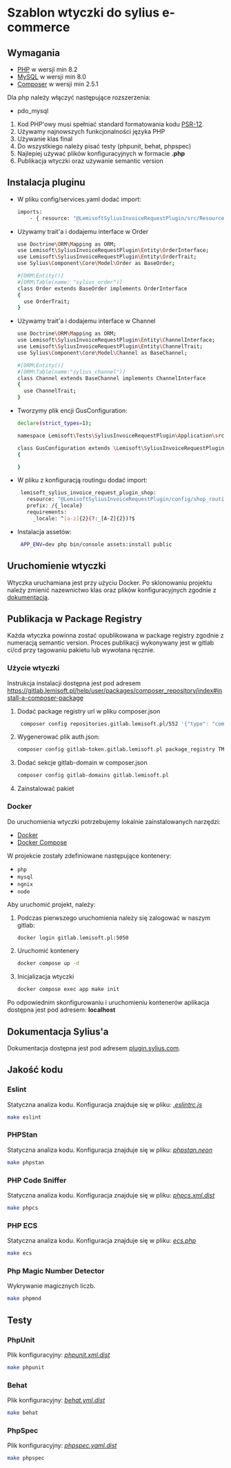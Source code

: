 # Szablon wtyczki do sylius e-commerce

## Wymagania

- [PHP](https://www.php.net) w wersji min 8.2
- [MySQL](https://www.mysql.com) w wersji min 8.0
- [Composer](https://getcomposer.org) w wersji min 2.5.1

Dla php należy włączyć następujące rozszerzenia:

- pdo_mysql

1. Kod PHP'owy musi spełniać standard formatowania kodu [PSR-12](https://www.php-fig.org/psr/psr-12/).
2. Używamy najnowszych funkcjonalności języka PHP
3. Używanie klas final
4. Do wszystkiego należy pisać testy (phpunit, behat, phpspec)
5. Najlepiej używać plików konfiguracyjnych w formacie **.php**
6. Publikacja wtyczki oraz używanie semantic version

## Instalacja pluginu

- W pliku config/services.yaml dodać import:
    ```bash
    imports:
        - { resource: "@LemisoftSyliusInvoiceRequestPlugin/src/Resources/config/app/config.php" }
    ```
- Używamy trait'a i dodajemu interface w Order
    ```bash
    use Doctrine\ORM\Mapping as ORM;
    use Lemisoft\SyliusInvoiceRequestPlugin\Entity\OrderInterface;
    use Lemisoft\SyliusInvoiceRequestPlugin\Entity\OrderTrait;
    use Sylius\Component\Core\Model\Order as BaseOrder;

    #[ORM\Entity()]
    #[ORM\Table(name: "sylius_order")]
    class Order extends BaseOrder implements OrderInterface
    {
      use OrderTrait;
    }
    ```
- Używamy trait'a i dodajemu interface w Channel
    ```bash
    use Doctrine\ORM\Mapping as ORM;
    use Lemisoft\SyliusInvoiceRequestPlugin\Entity\ChannelInterface;
    use Lemisoft\SyliusInvoiceRequestPlugin\Entity\ChannelTrait;
    use Sylius\Component\Core\Model\Channel as BaseChannel;

    #[ORM\Entity()]
    #[ORM\Table(name:"sylius_channel")]
    class Channel extends BaseChannel implements ChannelInterface
    {
      use ChannelTrait;
    }
    ```

- Tworzymy plik encji GusConfiguration:
    ```bash
    declare(strict_types=1);

    namespace Lemisoft\Tests\SyliusInvoiceRequestPlugin\Application\src\Entity;

    class GusConfiguration extends \Lemisoft\SyliusInvoiceRequestPlugin\Entity\GusConfiguration
    {

    }
    ```

- W pliku z konfiguracją routingu dodać import:
   ```bash
    lemisoft_sylius_invoice_request_plugin_shop:
      resource: "@LemisoftSyliusInvoiceRequestPlugin/config/shop_routing.yml"
      prefix: /{_locale}
      requirements:
        _locale: ^[a-z]{2}(?:_[A-Z]{2})?$
   ```
- Instalacja assetów:
   ```bash
    APP_ENV=dev php bin/console assets:install public
   ```


## Uruchomienie wtyczki

Wtyczka uruchamiana jest przy użyciu Docker.
Po sklonowaniu projektu należy zmienić nazewnictwo klas oraz plików konfiguracyjnych zgodnie z [dokumentacją](https://docs.sylius.com/en/latest/book/plugins/guide/naming.html).

## Publikacja w Package Registry

Każda wtyczka powinna zostać opublikowana w package registry zgodnie z numeracją semantic version. Proces publikacji wykonywany jest w gitlab ci/cd przy tagowaniu pakietu lub wywołana ręcznie.

### Użycie wtyczki

Instrukcja instalacji dostępna jest pod adresem https://gitlab.lemisoft.pl/help/user/packages/composer_repository/index#install-a-composer-package

1. Dodać package registry url w pliku composer.json
   ```bash
    composer config repositories.gitlab.lemisoft.pl/552 '{"type": "composer", "url": "https://gitlab.lemisoft.pl/api/v4/group/552/-/packages/composer/packages.json"}
   ```
2. Wygenerować plik auth.json:
   ```bash
   composer config gitlab-token.gitlab.lemisoft.pl package_registry TM5p6E7xhmjbYtMwLMde
   ```

3. Dodać sekcje gitlab-domain w composer.json
   ```bash
   composer config gitlab-domains gitlab.lemisoft.pl
   ```
4. Zainstalować pakiet

### Docker

Do uruchomienia wtyczki potrzebujemy lokalnie zainstalowanych narzędzi:

* [Docker](https://www.docker.com/get-started)
* [Docker Compose](https://docs.docker.com/compose/install/)

W projekcie zostały zdefiniowane następujące kontenery:

* `php`
* `mysql`
* `ngnix`
* `node`

Aby uruchomić projekt, należy:

1. Podczas pierwszego uruchomienia należy się zalogować w naszym gitlab:

    ```bash
   docker login gitlab.lemisoft.pl:5050
    ```

2. Uruchomić kontenery
    ```bash
    docker compose up -d
    ```

3. Inicjalizacja wtyczki
    ```bash
   docker compose exec app make init
    ```

Po odpowiednim skonfigurowaniu i uruchomieniu kontenerów aplikacja dostępna jest pod adresem: **localhost**

## Dokumentacja Sylius'a

Dokumentacja dostępna jest pod adresem [plugin.sylius.com](https://docs.sylius.com/en/latest/book/plugins/guide/index.html).

## Jakość kodu

### Eslint

Statyczna analiza kodu. Konfiguracja znajduje się w pliku: *[.eslintrc.js](.eslintrc.js)*

```bash
make eslint
```

### PHPStan

Statyczna analiza kodu. Konfiguracja znajduje się w pliku: *[phpstan.neon](phpstan.neon)*

```bash
make phpstan
```

### PHP Code Sniffer

Statyczna analiza kodu. Konfiguracja znajduje się w pliku: *[phpcs.xml.dist](phpcs.xml.dist)*

```bash
make phpcs
```

### PHP ECS

Statyczna analiza kodu. Konfiguracja znajduje się w pliku: *[ecs.php](ecs.php)*

```bash
make ecs
```

### Php Magic Number Detector

Wykrywanie magicznych liczb.

```bash
make phpmnd
```

## Testy

### PhpUnit

Plik konfiguracyjny: *[phpunit.xml.dist](phpunit.xml.dist)*

```bash
make phpunit
```

### Behat

Plik konfiguracyjny: *[behat.yml.dist](behat.yml.dist)*

```bash
make behat
```

### PhpSpec

Plik konfiguracyjny: *[phpspec.yaml.dist](phpspec.yml.dist)*

```bash
make phpspec
```
